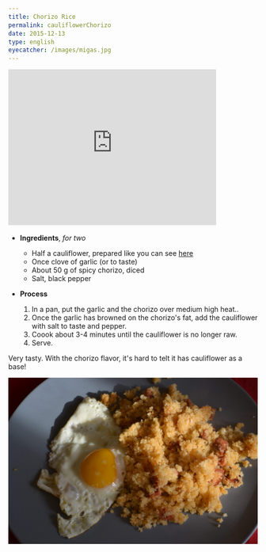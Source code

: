 ```yaml
---
title: Chorizo Rice
permalink: cauliflowerChorizo
date: 2015-12-13
type: english
eyecatcher: /images/migas.jpg
---
```


<iframe width="420" height="315" src="http://www.youtube.com/embed/C7sNOnzwMXE" frameborder="0"
allowfullscreen></iframe>

* **Ingredients**, _for two_
  * Half a cauliflower, prepared like you can see [here](http://maria.recipes/CauliflowerRice) 
  * Once clove of garlic (or to taste)
  * About 50 g of spicy chorizo, diced
  * Salt, black pepper

* **Process**
  1. In a pan, put the garlic and the chorizo over medium high heat.. 
  2. Once the garlic has browned on the chorizo's fat, add the cauliflower with salt to taste and pepper. 
  3. Coook about 3-4 minutes until the cauliflower is no longer raw. 
  4. Serve. 

Very tasty. With the chorizo flavor, it's hard to telt it has cauliflower as a base!

![CauliflowerChorizo](/images/migas.jpg)
